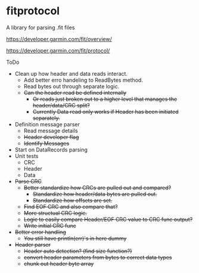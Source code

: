 # fitprotocol
A library for parsing .fit files

https://developer.garmin.com/fit/overview/

https://developer.garmin.com/fit/protocol/

ToDo
- Clean up how header and data reads interact.
    - Add better erro handeling to ReadBytes method.
    - Read bytes out through separate logic.
    - ~~Can the header read be defined internally~~
        - ~~Or reads just broken out to a higher level that manages the header/data/CRC split?~~
        - ~~Currently Data read only works if Header has been initiated separately.~~
- Definition message parser
    - Read message details
    - ~~Header developer flag~~
    - ~~Identify Messages~~
- Start on DataRecords parsing
- Unit tests
    - CRC
    - Header
    - Data
- ~~Parse CRC~~
    - ~~Better standardize how CRCs are pulled out and compared?~~
        - ~~Standardize how header/data bytes are pulled out.~~
        - ~~Standardize how offsets are set.~~
    - ~~Find EOF CRC and also compare that?~~
    - ~~More structual CRC logic.~~
    - ~~Logic to easily compare Header/EOF CRC value to CRC func output?~~
    - ~~Write initial CRC func~~
- ~~Better error handling~~
    - ~~You still have println(err)'s in here dummy~~
- ~~Header parser~~
    - ~~Header auto detection? (find size function?)~~
    - ~~convert header parameters from bytes to correct data types~~
    - ~~chunk out header byte array~~
